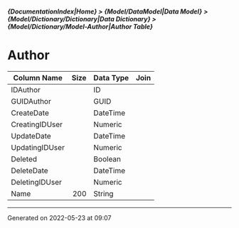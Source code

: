 ##### {DocumentationIndex|Home} > {Model/DataModel|Data Model} > {Model/Dictionary/Dictionary|Data Dictionary} > {Model/Dictionary/Model-Author|Author Table}

Author
===

Column Name | Size | Data Type | Join 
----------- | ---: | --------- | ---- 
IDAuthor |  | ID |  
GUIDAuthor |  | GUID |  
CreateDate |  | DateTime |  
CreatingIDUser |  | Numeric |  
UpdateDate |  | DateTime |  
UpdatingIDUser |  | Numeric |  
Deleted |  | Boolean |  
DeleteDate |  | DateTime |  
DeletingIDUser |  | Numeric |  
Name | 200 | String |  
- - -

Generated on 2022-05-23 at 09:07
